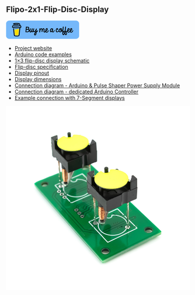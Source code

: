 ## Flipo-2x1-Flip-Disc-Display

<a href="https://www.buymeacoffee.com/marcinsaj"><img src="https://github.com/marcinsaj/marcinsaj/blob/main/Buy-me-a-coffee.png" /></a> 
</br>

 - [Project website](https://flipo.io/project/flip-disc-2x1-display/)
 - [Arduino code examples](https://github.com/marcinsaj/Flipo-2x1-Flip-Disc-Display/tree/main/examples)
 - [1×3 flip-disc display schematic](https://github.com/marcinsaj/Flipo-2x1-Flip-Disc-Display/raw/main/datasheet/Flip-disc-2x1-Dot-Module-Schematic.pdf)
 - [Flip-disc specification](https://github.com/marcinsaj/Flipo-Flip-disc-Display-Specification/raw/main/datasheet/Flipo-Flip-Disc-Specification.pdf)
 - [Display pinout](https://github.com/marcinsaj/Flipo-2x1-Flip-Disc-Display/raw/main/datasheet/Flip-disc-2x1-Dot-Module-Pinout.pdf)
 - [Display dimensions](https://github.com/marcinsaj/Flipo-2x1-Flip-Disc-Display/raw/main/datasheet/Flip-disc-2x1-Dot-Module-Dimensions.pdf)
 - [Connection diagram - Arduino & Pulse Shaper Power Supply Module](https://github.com/marcinsaj/Flipo-2x1-Flip-Disc-Display/raw/main/datasheet/Flip-disc-2x1-Dot-Module-Arduino-Example-Connection-Schematic.pdf)
 - [Connection diagram - dedicated Arduino Controller](https://github.com/marcinsaj/Flipo-2x1-Flip-Disc-Display/raw/main/datasheet/Flip-disc-2x1-Dot-Module-Controller-Example-Connection-Schematic.pdf)
 - [Example connection with 7-Segment displays](https://github.com/marcinsaj/Flipo-2x1-Flip-Disc-Display/raw/main/datasheet/Flip-disc-2x1-Dot-Module-7-Segment-Controller-Example-Connection-Schematic.pdf)
 
<a href="https://flipo.io/project/flip-disc-2x1-display/"><img src="https://github.com/marcinsaj/Flipo-2x1-Flip-Disc-Display/blob/main/extras/flip-disc-2x1-display-cover-github.jpg"></a> 
</br>
